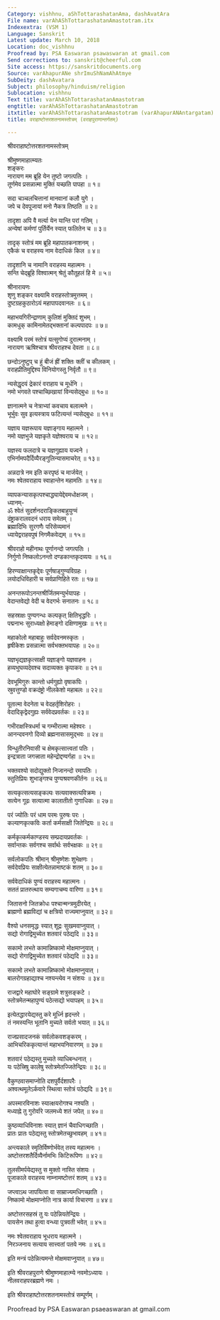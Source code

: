 ```yaml
---
Category: vishhnu, aShTottarashatanAma, dashAvatAra
File name: varAhAShTottarashatanAmastotram.itx
Indexextra: (VSM 1)
Language: Sanskrit
Latest update: March 10, 2018
Location: doc_vishhnu
Proofread by: PSA Easwaran psawaswaran at gmail.com
Send corrections to: sanskrit@cheerful.com
Site access: https://sanskritdocuments.org
Source: varAhapurANe shrImuShNamAhAtmye
SubDeity: dashAvatara
Subject: philosophy/hinduism/religion
Sublocation: vishhnu
Text title: varAhAShTottarashatanAmastotram
engtitle: varAhAShTottarashatanAmastotram
itxtitle: varAhAShTottarashatanAmastotram (varAhapurANAntargatam)
title: वराहाष्टोत्तरशतनामस्तोत्रम् (वराहपुराणान्तर्गतम्)

---
```

  
 श्रीवराहाष्टोत्तरशतनामस्तोत्रम्   
  
श्रीमुष्णमाहात्म्यतः  
शङ्करः  
नारायण मम ब्रूहि येन तुष्टो जगत्पतिः ।  
तूर्णमेव प्रसन्नात्मा मुक्तिं यच्छति पापहा ॥ १॥  
  
सदा चञ्चलचित्तानां मानवानां कलौ युगे ।  
जपे च देवपूजायां मनो नैकत्र तिष्ठति ॥ २॥  
  
तादृशा अपि वै मर्त्या येन यान्ति परां गतिम् ।  
अन्येषां कर्मणां पुर्तिर्येन स्यात् फलितेन च ॥ ३॥  
  
तादृक् स्तोत्रं मम ब्रूहि महापातकनाशनम् ।  
एकैकं च वराहस्य नाम वेदाधिकं किल ॥ ४॥  
  
तादृशानि च नामानि वराहस्य महात्मनः ।  
सन्ति चेद्ब्रूहि विश्वात्मन् श्रेतुं कौतूहलं हि मे ॥ ५॥  
  
श्रीनारायणः  
शृणु शङ्कर वक्ष्यामि वराहस्तोत्रमुत्तमम् ।  
दुष्टग्रहकुठारोऽयं महापापदवानलः ॥ ६॥  
  
महाभयगिरीन्द्राणाम् कुलिशं मुक्तिदं शुभम् ।  
कामधुक् कामिनामेतद्भक्तानां कल्पपादपः ॥ ७॥  
  
वक्ष्यामि परमं स्तोत्रं यत्सुगोप्यं दुरात्मनाम् ।  
नारायण ऋषिश्चात्र श्रीवराहश्च देवता ॥ ८॥  
  
छन्दोऽनुष्टुप् च हुं बीजं ह्रीं शक्तिः क्लीं च कीलकम् ।  
वराहप्रीतिमुद्दिश्य विनियोगस्तु निर्वृतौ ॥ ९॥  
  
न्यसेद्धृदयं द्रेकारं वराहाय च मूर्धनि ।  
नमो भगवते पश्चाच्छिखायां विन्यसेद्बुधः ॥ १०॥  
  
ज्ञानात्मने च नेत्राभ्यां कवचाय बलात्मने ।  
भूर्भुवः सुव इत्यस्त्राय फटित्यन्तं न्यसेद्बुधः ॥ ११॥  
  
यज्ञाय यज्ञरूपाय यज्ञाङ्गाय महात्मने ।  
नमो यज्ञभुजे यज्ञकृते यज्ञेश्वराय च ॥ १२॥  
  
यज्ञस्य फलदात्रे च यज्ञगुह्याय यज्वने ।  
एभिर्नामपदैर्दिव्यैरङ्गुलिन्यासमाचरेत् ॥ १३॥  
  
अन्नदात्रे नम इति करपृष्ठं च मार्जयेत् ।  
नमः श्वेतवराहाय स्वाहान्तेन महामतिः ॥ १४॥  
  
व्यापकन्यासकृत्पश्चाद्ध्यायेद्देवमधोक्षजम् ।  
ध्यानम्-  
ॐ श्वेतं सुदर्शनदराङ्कितबाहुयुग्मं  
दंष्ट्राकरालवदनं धराय समेतम् ।  
ब्रह्मादिभिः सुरगणैः परिसेव्यमानं  
ध्यायेद्वराहवपुषं निगमैकवेद्यम् ॥ १५॥  
  
श्रीवराहो महीनाथः पूर्णानन्दो जगत्पतिः ।  
निर्गुणो निष्कलोऽनन्तो दण्डकान्तकृदव्ययः ॥ १६॥  
  
हिरण्याक्षान्तकृद्देवः पूर्णषाड्गुण्यविग्रहः ।  
लयोदधिविहारी च सर्वप्राणिहिते रतः ॥ १७॥  
  
अनन्तरूपोऽनन्तश्रीर्जितमन्युर्भयापहः ।  
वेदान्तवेद्यो वेदी च वेदगर्भः सनातनः ॥ १८॥  
  
सहस्राक्षः पुण्यगन्धः कल्पकृत् क्षितिभृद्धरिः ।  
पद्मनाभः सुराध्यक्षो हेमाङ्गो दक्षिणामुखः ॥ १९॥  
  
महाकोलो महाबाहुः सर्वदेवनमस्कृतः ।  
हृषीकेशः प्रसन्नात्मा सर्वभक्तभयापहः ॥ २०॥  
  
यज्ञभृद्यज्ञकृत्साक्षी यज्ञाङ्गो यज्ञवाहनः ।  
हव्यभुघव्यदेवश्च सदाव्यक्तः कृपाकरः ॥ २१॥  
  
देवभूमिगुरुः कान्तो धर्मगुह्यो वृषाकपिः ।  
स्रुवत्तुण्डो वक्रदंष्ट्रो नीलकेशो महाबलः ॥ २२॥  
  
पूतात्मा वेदनेता च वेदहर्तृशिरोहरः ।  
वेदादिकृद्वेदगुह्यः सर्ववेदप्रवर्तकः ॥ २३॥  
  
गभीराक्षस्त्रिधर्मा च गम्भीरात्मा महेश्वरः ।  
आनन्दवनगो दिव्यो ब्रह्मनासासमुद्भवः ॥ २४॥  
  
विन्धुतीरनिवासी च क्षेमकृत्सात्त्वतां पतिः ।  
इन्द्रत्राता जगत्त्राता महेन्द्रोद्दण्वर्गहा ॥ २५॥  
  
भक्तवश्यो सदोद्युक्तो निजानन्दो रमापतिः ।  
स्तुतिप्रियः शुभाङ्गश्च पुण्यश्रवणकीर्तनः ॥ २६॥  
  
सत्यकृत्सत्यसङ्कल्पः सत्यवाक्सत्यविक्रमः ।  
सत्येन गूढः सत्यात्मा कालातीतो गुणाधिकः ॥ २७॥  
  
परं ज्योतिः परं धाम परमः पुरुषः परः ।  
कल्याणकृत्कविः कर्ता कर्मसाक्षी जितेन्द्रियः ॥ २८॥  
  
कर्मकृत्कर्मकाण्डस्य सम्प्रदायप्रवर्तकः ।  
सर्वान्तकः सर्वगश्च सर्वार्थः सर्वभक्षकः ॥ २९॥  
  
सर्वलोकपतिः श्रीमान् श्रीमुष्णेशः शुभेक्षणः ।  
सर्वदेवप्रियः साक्षीत्येतन्नामाष्टकं शतम् ॥ ३०॥  
  
सर्ववेदाधिकं पुण्यं वराहस्य महात्मनः ।  
सततं प्रातरुत्थाय सम्यगाचम्य वारिणा ॥ ३१॥  
  
जितासनो जितक्रोधः पश्चान्मन्त्रमुदीरयेत् ।  
ब्राह्मणो ब्रह्मविद्यां च क्षत्रियो राज्यमाप्नुयात् ॥ ३२॥  
  
वैश्यो धनसमृद्धः स्यात् शूद्रः सुखमवाप्नुयात् ।  
सद्यो रोगाद्विमुच्येत शतवारं पठेद्यदि ॥ ३३॥  
  
सकामो लभते कामान्निष्कामो मोक्षमाप्नुयात् ।  
सद्यो रोगाद्विमुच्येत शतवारं पठेद्यदि ॥ ३३॥  
  
सकामो लभते कामान्निष्कामो मोक्षमाप्नुयात् ।  
बालरोगग्रहाद्याश्च नश्यन्त्येव न संशयः ॥ ३४॥  
  
राजद्वारे महाघोरे सङ्ग्रामे शत्रुसङ्कटे ।  
स्तोत्रमेतन्महापुण्यं पठेत्सद्यो भयापहम् ॥ ३५॥  
  
इत्येतद्धारयेद्यस्तु करे मूर्ध्नि हृदन्तरे ।  
तं नमस्यन्ति भूतानि मुच्यते सर्वतो भयात् ॥ ३६॥  
  
राजप्रसादजनकं सर्वलोकवशङ्करम् ।  
आभिचरिककृत्यान्तं महाभयनिवारणम् ॥ ३७॥  
  
शतवारं पठेद्यस्तु मुच्यते व्याधिबन्धनात् ।  
यः पठेत्त्रिषु कालेषु स्तोत्रमेतज्जितेन्द्रियः ॥ ३८॥  
  
वैकुण्ठवासमाप्नोति दशपुर्वैर्दशापरैः ।  
अश्वत्थमूलेऽर्कवारे स्थित्वा स्तोत्रं पठेद्यदि ॥ ३९॥  
  
अपस्मारविनाशः स्यात्क्षयरोगश्च नश्यति ।  
मध्याह्ने तु गुरोर्वारे जलमध्ये शतं जपेत् ॥ ४०॥  
  
कुष्ठव्याधिविनाशः स्यात् ज्ञानं चैवाधिगच्छाति ।  
प्रातः प्रातः पठेद्यस्तु स्तोत्रमेतच्छुभावहम् ॥ ४१॥  
  
अन्त्यकाले स्मृतिर्विष्णोर्भवेत् तस्य महात्मनः ।  
अष्टोत्तरशतैर्दिव्यैर्नामभिः किटिरूपिणः ॥ ४२॥  
  
तुलसीमर्पयेद्यस्तु स मुक्तो नास्ति संशयः ।  
पूजाकाले वराहस्य नाम्नामष्टोत्तरं शतम् ॥ ४३॥  
  
जप्त्वाऽथ जापयित्वा वा साम्राज्यमधिगच्छाति ।  
निष्कामो मोक्षमाप्नोति नात्र कार्या विचारणा ॥ ४४॥  
  
अष्टोत्तरसहस्रं तु यः पठेन्नियतेन्द्रियः ।  
पायसेन तथा हुत्वा वन्ध्या पुत्रवती भवेत् ॥ ४५॥  
  
नमः श्वेतवराहाय भूधराय महात्मने ।  
निरञ्जनाय सत्याय सात्त्वतां पतये नमः ॥ ४६॥  
  
इति मन्त्रं पठेन्नित्यमन्ते मोक्षमवाप्नुयात् ॥ ४७॥  
  
इति श्रीवराहपुराणे श्रीमुष्णमाहात्म्ये नवमोऽध्यायः ।  
नीलवराहपरब्रह्मणे नमः ।  
  
इति श्रीवराहाष्टोत्तरशतनामस्तोत्रं सम्पूर्णम् ।  
  
  
Proofread by PSA Easwaran psaeaswaran at gmail.com  
  
